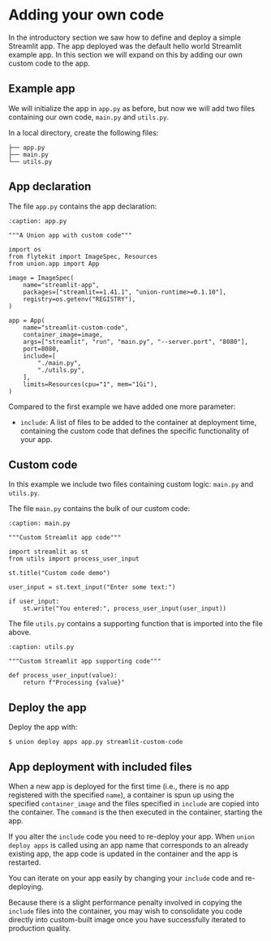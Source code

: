 # Adding your own code

In the introductory section we saw how to define and deploy a simple Streamlit app.
The app deployed was the default hello world Streamlit example app.
In this section we will expand on this by adding our own custom code to the app.

## Example app

We will initialize the app in `app.py` as before, but now we will add two files containing our own code, `main.py` and `utils.py`.

In a local directory, create the following files:

```{code-block} shell
├── app.py
├── main.py
└── utils.py
```

## App declaration

The file `app.py` contains the app declaration:

```{code-block} python
:caption: app.py

"""A Union app with custom code"""

import os
from flytekit import ImageSpec, Resources
from union.app import App

image = ImageSpec(
    name="streamlit-app",
    packages=["streamlit==1.41.1", "union-runtime>=0.1.10"],
    registry=os.getenv("REGISTRY"),
)

app = App(
    name="streamlit-custom-code",
    container_image=image,
    args=["streamlit", "run", "main.py", "--server.port", "8080"],
    port=8080,
    include=[
        "./main.py",
        "./utils.py",
    ],
    limits=Resources(cpu="1", mem="1Gi"),
)
```

Compared to the first example we have added one more parameter:

* `include`: A list of files to be added to the container at deployment time, containing the custom code that defines the specific functionality of your app.

## Custom code

In this example we include two files containing custom logic: `main.py` and `utils.py`.

The file `main.py` contains the bulk of our custom code:

```{code-block} python
:caption: main.py

"""Custom Streamlit app code"""

import streamlit as st
from utils import process_user_input

st.title("Custom code demo")

user_input = st.text_input("Enter some text:")

if user_input:
    st.write("You entered:", process_user_input(user_input))
```

The file `utils.py` contains a supporting function that is imported into the file above.

```{code-block} python
:caption: utils.py

"""Custom Streamlit app supporting code"""

def process_user_input(value):
    return f"Processing {value}"
```

## Deploy the app

Deploy the app with:

```{code-block} shell
$ union deploy apps app.py streamlit-custom-code
```

## App deployment with included files

When a new app is deployed for the first time (i.e., there is no app registered with the specified `name`),
a container is spun up using the specified `container_image` and the files specified in `include` are
copied into the container. The `command` is the then executed in the container, starting the app.

If you alter the `include` code you need to re-deploy your app.
When `union deploy apps` is called using an app name that corresponds to an already existing app,
the app code is updated in the container and the app is restarted.

You can iterate on your app easily by changing your `include` code and re-deploying.

Because there is a slight performance penalty involved in copying the `include` files into the container,
you may wish to consolidate you code directly into custom-built image once you have successfully iterated to production quality.
